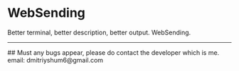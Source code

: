 # WebSending
Better terminal, better description, better output. WebSending.
<hr>
## Must any bugs appear, please do contact the developer which is me.
 email: dmitriyshum6@gmail.com
